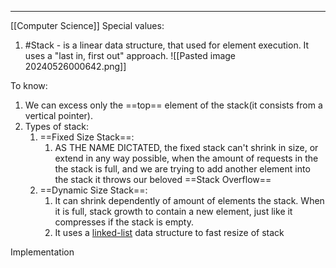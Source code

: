 ***
[[Computer Science]]
Special values:
1. #Stack - is a linear data structure, that used for element execution. It uses a "last in, first out" approach.
![[Pasted image 20240526000642.png]]

To know:
1. We can excess only the ==top== element of the stack(it consists from a vertical pointer).
2. Types of stack:
	1. ==Fixed Size Stack==:
		1. AS THE NAME DICTATED, the fixed stack can't shrink in size, or extend in any way possible, when the amount of requests in the the stack is full, and we are trying to add another element into the stack it throws our beloved ==Stack Overflow==  
	2. ==Dynamic Size Stack==:
		1. It can shrink dependently of amount of elements the stack. When it is full, stack growth to contain a new element, just like it compresses if the stack is empty. 
		2. It uses a [linked-list](obsidian://open?vault=Obsidian%20Vault&file=CS%2FMemory%20%26%20Data%2FData%20Types%20%26%20Structures%2FData%20Types) data structure to fast resize of stack 

Implementation 
```ts
```